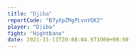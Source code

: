 ```yaml
---
title: "Djiba"
reportCode: "B7yXpZMgPLvnYGK2"
player: "Djiba"
fight: "Nightbane"
date: 2021-11-11T20:08:04.971000+00:00
---
```

